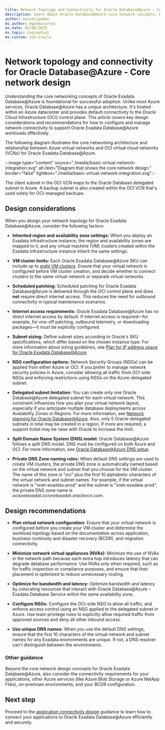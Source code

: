 ```yaml
---
title: Network Topology and Connectivity for Oracle Database@Azure - Core Network Design
description: Learn about Oracle Database@Azure core network concepts, key design considerations, and effective implementation practices for seamless integration.
author: moisesjgomez
ms.author: mgomezcortez
ms.date: 02/08/2025
ms.topic: conceptual
ms.custom: e2e-oracle
---
```


# Network topology and connectivity for Oracle Database@Azure - Core network design

Understanding the core networking concepts of Oracle Exadata Database@Azure is foundational for successful adoption. Unlike most Azure services, Oracle Database@Azure has a unique architecture. It's hosted within an Azure datacenter and provides default connectivity to the Oracle Cloud Infrastructure (OCI) control plane. This article covers key design considerations and recommendations for how to configure and manage network connectivity to support Oracle Exadata Database@Azure workloads effectively.

The following diagram illustrates the core networking architecture and relationship between Azure virtual networks and OCI virtual cloud networks (VCNs) for Oracle Exadata Database@Azure.

:::image type="content" source="./media/basic-virtual-network-integration.svg" alt-text="Diagram that shows the core network design." border="false" lightbox="./media/basic-virtual-network-integration.svg":::

The client subnet in the OCI VCN maps to the Oracle Database delegated subnet in Azure. A backup subnet is also created within the OCI VCN that's used solely for OCI-managed backups.

## Design considerations

When you design your network topology for Oracle Exadata Database@Azure, consider the following factors:

- **Inherited region and availability zone settings:** When you deploy an Exadata Infrastructure instance, the region and availability zones are mapped to it, and any virtual machine (VM) clusters created within the Exadata Infrastructure instance inherit the same settings.

- **VM cluster limits:** Each Oracle Exadata Database@Azure SKU can include up to [eight VM clusters](https://docs.oracle.com/iaas/exadatacloud/doc/exa-service-desc.html#ECSCM-GUID-B0820870-D946-4879-85BF-C95FF25979CF). Ensure that your virtual network is configured before VM cluster creation, and decide whether to connect clusters to the same virtual network or separate virtual networks.

- **Scheduled patching:** Scheduled patching for Oracle Exadata Database@Azure is delivered through the OCI control plane and does **not** require direct internet access. This reduces the need for outbound connectivity in typical maintenance scenarios.

- **Internet access requirements:** Oracle Exadata Database@Azure has no direct internet access by default. If internet access is required—for example, for one-off patching, outbound telemetry, or downloading packages—it must be explicitly configured.

- **Subnet sizing:** Define subnet sizes according to Oracle's SKU specifications, which differ based on the chosen instance type. For more information about sizing guidelines, see [Plan for IP address space for Oracle Exadata Database@Azure](/azure/oracle/oracle-db/oracle-database-plan-ip).

- **NSG configuration options:** Network Security Groups (NSGs) can be applied from either Azure or OCI. If you prefer to manage network security policies in Azure, consider allowing all traffic from OCI-side NSGs and enforcing restrictions using NSGs on the Azure-delegated subnet.

- **Delegated subnet limitation:** You can create only one Oracle Database@Azure delegated subnet for each virtual network. This constraint influences how you plan your virtual network layout, especially if you anticipate multiple database deployments across Availability Zones or Regions. For more information, see [Network planning for Oracle Database@Azure](/azure/oracle/oracle-db/oracle-database-network-plan). Also, only 5 Oracle-delegated subnets in total may be created in a region. If more are required, a support ticket may be raise with Oracle to increase the limit. 

- **Split Domain Name System (DNS) model:** Oracle Database@Azure follows a split DNS model. DNS must be configured on both Azure and OCI. For more information, see [Oracle Database@Azure DNS setup](https://techcommunity.microsoft.com/blog/fasttrackforazureblog/oracle-databaseazure-dns-setup/4304513).

- **Private DNS Zone naming rules:** When default DNS settings are used to create VM clusters, the private DNS zone is automatically named based on the virtual network and subnet that you choose for the VM cluster. The name of this zone is "oci" plus the first 10 alphabetic characters of the virtual network and subnet names. For example, if the virtual network is "vnet-exadata-prod" and the subnet is "snet-exadata-prod", the private DNS zone name is *ocisnetexadat.ocivnetexadat.oraclevcn.com*.

## Design recommendations

- **Plan virtual network configuration:** Ensure that your virtual network is configured before you create your VM cluster and determine the workload topology based on the documentation across application, business continuity and disaster recovery (BCDR), and migration connectivity.

- **Minimize network virtual appliances (NVAs):** Minimize the use of NVAs in the network path because each extra hop introduces latency that can degrade database performance. Use NVAs only when required, such as for traffic inspection or compliance purposes, and ensure that their placement is optimized to reduce unnecessary routing.

- **Optimize for bandwidth and latency:** Optimize bandwidth and latency by colocating resources that interact with Oracle Database@Azure – Exadata Database Service within the same availability zone.

- **Configure NSGs:** Configure the OCI-side NSG to allow all traffic, and enforce access control using an NSG applied to the delegated subnet in Azure. Use least-privilege rules to explicitly allow required traffic from approved sources and deny all other inbound access.

- **Use unique DNS names:** When you use the default DNS settings, ensure that the first 10 characters of the virtual network and subnet names for any Exadata environments are unique. If not, a DNS resolver can't distinguish between the environments.

### Other guidance

Beyond the core network design concepts for Oracle Exadata Database@Azure, also consider the connectivity requirements for your applications, other Azure services (like Azure Blob Storage or Azure NetApp Files), on-premises environments, and your BCDR configuration.

## Next step

Proceed to the [application connectivity design](application-connectivity-design.md) guidance to learn how to connect your applications to Oracle Exadata Database@Azure efficiently and securely.
